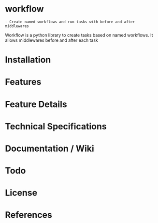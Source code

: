 # workflow
    - Create named workflows and run tasks with before and after middlewares
Workflow is a python library to create tasks based on named workflows. It allows middlewares before and after each task 

# Installation
# Features
# Feature Details
# Technical Specifications
# Documentation / Wiki
# Todo
# License
# References
